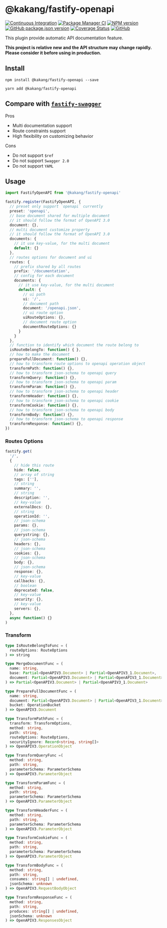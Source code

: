 # @kakang/fastify-openapi

[![Continuous Integration](https://github.com/climba03003/fastify-openapi/actions/workflows/ci.yml/badge.svg)](https://github.com/climba03003/fastify-openapi/actions/workflows/ci.yml)
[![Package Manager CI](https://github.com/climba03003/fastify-openapi/actions/workflows/package-manager-ci.yml/badge.svg)](https://github.com/climba03003/fastify-openapi/actions/workflows/package-manager-ci.yml)
[![NPM version](https://img.shields.io/npm/v/@kakang/fastify-openapi.svg?style=flat)](https://www.npmjs.com/package/@kakang/fastify-openapi)
[![GitHub package.json version](https://img.shields.io/github/package-json/v/climba03003/fastify-openapi)](https://github.com/climba03003/fastify-openapi)
[![Coverage Status](https://coveralls.io/repos/github/climba03003/fastify-openapi/badge.svg?branch=main)](https://coveralls.io/github/climba03003/fastify-openapi?branch=master)
[![GitHub](https://img.shields.io/github/license/climba03003/fastify-openapi)](https://github.com/climba03003/fastify-openapi)

This plugin provide automatic API documentation feature.

**This project is relative new and the API structure may change rapidly. Please consider it before using in production.**

## Install

```shell
npm install @kakang/fastify-openapi --save

yarn add @kakang/fastify-openapi
```

## Compare with [`fastify-swagger`](https://github.com/fastify/fastify-swagger)

Pros

- Multi documentation support
- Route constraints support
- High flexibility on customizing behavior

Cons

- Do not support `$ref`
- Do not support `Swagger 2.0`
- Do not support `YAML`

## Usage

```ts
import FastifyOpenAPI from '@kakang/fastify-openapi'

fastify.register(FastifyOpenAPI, {
  // preset only support `openapi` currently
  preset: 'openapi',
  // base document shared for multiple document
  // it should follow the format of OpenAPI 3.0
  document: {},
  // multi document customize property
  // it should follow the format of OpenAPI 3.0
  documents: {
    // it use key-value, for the multi document
    default: {}
  },
  // routes options for document and ui
  routes: {
    // prefix shared by all routes
    prefix: '/documentation',
    // config for each document
    documents: {
      // it use key-value, for the multi document
      default: {
        // ui path
        ui: '/',
        // document path
        document: '/openapi.json',
        // ui route option
        uiRouteOptions: {},
        // document route option
        documentRouteOptions: {}
      }
    }
  },
  // function to identify which document the route belong to
  isRouteBelongTo: function() { },
  // how to make the document
  prepareFullDocument: function() {},
  // how to transform route options to openapi operation object
  transformPath: function() {},
  // how to transform json-schema to openapi query
  transformQuery: function() {},
  // how to transform json-schema to openapi param
  transformParam: function() {},
  // how to transform json-schema to openapi header
  transformHeader: function() {},
  // how to transform json-schema to openapi cookie
  transformCookie: function() {},
  // how to transform json-schema to openapi body
  transformBody: function() {},
  // how to transform json-schema to openapi response
  transformResponse: function() {},
})
```

### Routes Options

```ts
fastify.get(
  '/',
  {
    // hide this route
    hide: false,
    // array of string
    tags: [''],
    // string
    summary: '',
    // string
    description: '',
    // key-value
    externalDocs: {},
    // string
    operationId: '',
    // json-schema
    params: {},
    // json-schema
    querystring: {},
    // json-schema
    headers: {},
    // json-schema
    cookies: {},
    // json-schema
    body: {},
    // json-schema
    response: {},
    // key-value
    callbacks: {},
    // boolean
    deprecated: false,
    // key-value
    security: {},
    // key-value
    servers: {},
  },
  async function() {}
)
```

### Transform

```ts
type IsRouteBelongToFunc = (
  routeOptions: RouteOptions
) => string

type MergeDocumentFunc = (
  name: string, 
  base: Partial<OpenAPIV3.Document> | Partial<OpenAPIV3_1.Document>,
  document: Partial<OpenAPIV3.Document> | Partial<OpenAPIV3_1.Document>
) => Partial<OpenAPIV3.Document> | Partial<OpenAPIV3_1.Document>

type PrepareFullDocumentFunc = (
  name: string, 
  document: Partial<OpenAPIV3.Document> | Partial<OpenAPIV3_1.Document>, 
  bucket: OperationBucket
) => OpenAPIV3.Document

type TransformPathFunc = (
  transform: TransformOptions, 
  method: string, 
  path: string, 
  routeOptions: RouteOptions,
  securityIgnore: Record<string, string[]>
) => OpenAPIV3.OperationObject

type TransformQueryFunc =(
  method: string, 
  path: string, 
  parameterSchema: ParameterSchema
) => OpenAPIV3.ParameterObject

type TransformParamFunc = (
  method: string, 
  path: string, 
  parameterSchema: ParameterSchema
) => OpenAPIV3.ParameterObject

type TransformHeaderFunc = (
  method: string, 
  path: string, 
  parameterSchema: ParameterSchema
) => OpenAPIV3.ParameterObject

type TransformCookieFunc = (
  method: string, 
  path: string, 
  parameterSchema: ParameterSchema
) => OpenAPIV3.ParameterObject

type TransformBodyFunc = (
  method: string, 
  path: string, 
  consumes: string[] | undefined, 
  jsonSchema: unknown
) => OpenAPIV3.RequestBodyObject

type TransformResponseFunc = (
  method: string, 
  path: string, 
  produces: string[] | undefined, 
  jsonSchema: unknown
) => OpenAPIV3.ResponsesObject
```
